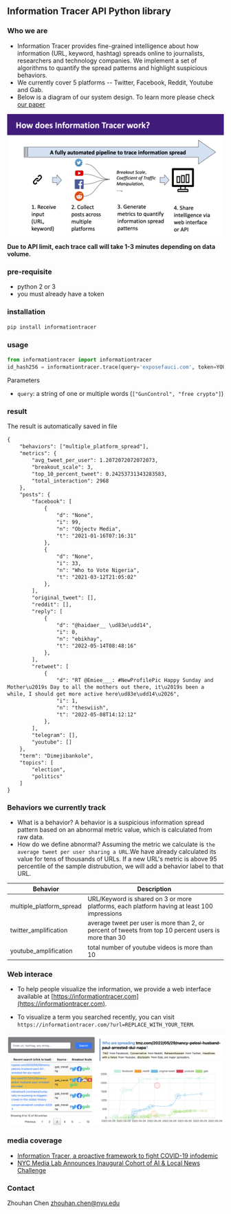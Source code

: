 Information Tracer API Python library
----------------------------

### Who we are
- Information Tracer provides fine-grained intelligence about how information (URL, keyword, hashtag) spreads online to journalists, researchers and technology companies. We implement a set of algorithms to quantify the spread patterns and highlight suspicious behaviors. 
- We currently cover 5 platforms -- Twitter, Facebook, Reddit, Youtube and Gab.
- Below is a diagram of our system design. To learn more please check [our paper](http://ceur-ws.org/Vol-2890/paper3.pdf) 

![Information Tracer architecture](./img/information-tracer-pipeline.png)


__Due to API limit, each trace call will take 1-3 minutes depending on data volume.__




### pre-requisite 
- python 2 or 3
- you must already have a token

### installation

```bash
pip install informationtracer
```


### usage
```python
from informationtracer import informationtracer
id_hash256 = informationtracer.trace(query='exposefauci.com', token=YOUR_TOKEN)

```

Parameters
- `query`: a string of one or multiple words (`["GunControl", "free crypto"]`)


### result

The result is automatically saved in file
```
{
    "behaviors": ["multiple_platform_spread"],
    "metrics": {
        "avg_tweet_per_user": 1.2072072072072073,
        "breakout_scale": 3,
        "top_10_percent_tweet": 0.24253731343283583,
        "total_interaction": 2968
    },
    "posts": {
        "facebook": [
            {
                "d": "None",
                "i": 99,
                "n": "Objectv Media",
                "t": "2021-01-16T07:16:31"
            },
            {
                "d": "None",
                "i": 33,
                "n": "Who to Vote Nigeria",
                "t": "2021-03-12T21:05:02"
            },
        ],
        "original_tweet": [],
        "reddit": [],
        "reply": [
            {
                "d": "@haidaer__ \ud83e\udd14",
                "i": 0,
                "n": "ebikhay",
                "t": "2022-05-14T08:48:16"
            },
        ],
        "retweet": [
            {
                "d": "RT @Emiee___: #NewProfilePic Happy Sunday and Mother\u2019s Day to all the mothers out there, it\u2019s been a while, I should get more active here\ud83e\udd14\u2026",
                "i": 1,
                "n": "theswiish",
                "t": "2022-05-08T14:12:12"
            },
        ],
        "telegram": [],
        "youtube": []
    },
    "term": "Dimejibankole",
    "topics": [
        "election",
        "politics"
    ]
}
```


### Behaviors we currently track
- What is a behavior? A behavior is a suspicious information spread pattern based on an abnormal metric value, which is calculated from raw data. 
- How do we define abnormal? Assuming the metric we calculate is `the average tweet per user sharing a URL`.We have already calculated its value for tens of thousands of URLs. If a new URL's metric is above 95 percentile of the sample distrubution, we will add a behavior label to that URL.

| Behavior | Description |
| --- | --- |
| multiple_platform_spread | URL/Keyword is shared on 3 or more platforms, each platform having at least 100 impressions |
| twitter_amplification | average tweet per user is more than 2, or percent of tweets from top 10 percent users is more than 30 |
| youtube_amplification | total number of youtube videos is more than 10 |


### Web interace 
- To help people visualize the information, we provide a web interface available at [https://informationtracer.com](https://informationtracer.com). 

- To visualize a term you searched recently, you can visit `https://informationtracer.com/?url=REPLACE_WITH_YOUR_TERM`. 

![Screenshot of Information Tracer Wen Interface](./img/information-tracer-web-interface-screenshot.png)



### media coverage
- [Information Tracer, a proactive framework to fight COVID-19 infodemic](https://nyudatascience.medium.com/cds-guest-editorial-information-tracer-a-proactive-framework-to-fight-covid-19-infodemic-3f9766936f94)
- [NYC Media Lab Announces Inaugural Cohort of AI & Local News Challenge](https://www.nycmedialab.org/ai-local-news-blog-update/nyc-media-lab-announces-inaugural-cohort-of-ai-amp-local-news-challenge) 


### Contact
Zhouhan Chen zhouhan.chen@nyu.edu


